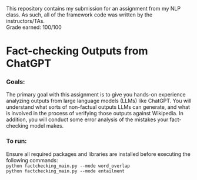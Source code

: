 This repository contains my submission for an assignment from my NLP class. As such, all of the framework code was written by the instructors/TAs.  
Grade earned: 100/100
# Fact-checking Outputs from ChatGPT

### Goals:
The primary goal with this assignment is to give you hands-on experience analyzing outputs from
large language models (LLMs) like ChatGPT. You will understand what sorts of non-factual outputs LLMs
can generate, and what is involved in the process of verifying those outputs against Wikipedia. In addition,
you will conduct some error analysis of the mistakes your fact-checking model makes.

### To run:
Ensure all required packages and libraries are installed before executing the following commands:  
`python factchecking_main.py --mode word_overlap`  
`python factchecking_main.py --mode entailment`  
